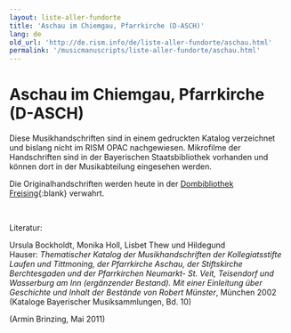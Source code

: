 ```yaml
---
layout: liste-aller-fundorte
title: 'Aschau im Chiemgau, Pfarrkirche (D-ASCH)'
lang: de
old_url: 'http://de.rism.info/de/liste-aller-fundorte/aschau.html'
permalink: '/musicmanuscripts/liste-aller-fundorte/aschau.html'
---
```



# Aschau im Chiemgau, Pfarrkirche (D-ASCH)

Diese Musikhandschriften sind in einem gedruckten Katalog verzeichnet und bislang nicht im RISM OPAC nachgewiesen. Mikrofilme der Handschriften sind in der Bayerischen Staatsbibliothek vorhanden und können dort in der Musikabteilung eingesehen werden.

Die Originalhandschriften werden heute in der [Dombibliothek Freising](http://www.erzbistum-muenchen.de/Dioezesanbibliothek "Opens external link in new window"){:blank} verwahrt.

&nbsp;

Literatur:

Ursula Bockholdt, Monika Holl, Lisbet Thew und Hildegund Hauser:&nbsp;_Thematischer Katalog der Musikhandschriften der Kollegiatsstifte Laufen und Tittmoning, der Pfarrkirche Aschau, der Stiftskirche Berchtesgaden und der Pfarrkirchen Neumarkt- St. Veit, Teisendorf und Wasserburg am Inn (ergänzender Bestand). Mit einer Einleitung über Geschichte und Inhalt der Bestände von Robert Münster_, München 2002 (Kataloge Bayerischer Musiksammlungen, Bd. 10)

(Armin Brinzing, Mai 2011)

